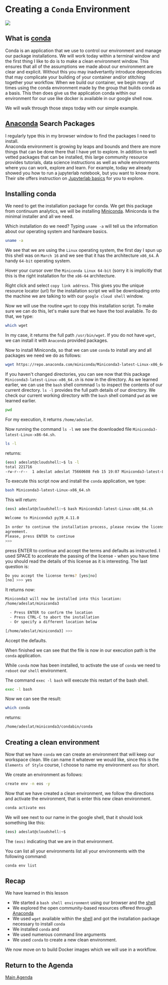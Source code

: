# Creating a `Conda` Environment

<img src="https://upload.wikimedia.org/wikipedia/commons/e/ea/Conda_logo.svg">


## What is [conda](https://docs.conda.io/en/latest/)

Conda is an application that we use to control our environment and manage our package installations.  We will work today within a terminal window and the first thing I like to do is to make a clean environment window.   This ensures that all of the assumptions we made about our environment are clear and explicit.  Without this you may inadvertantly introduce dependicies that may complicate your building of your container and/or stitching together your workflow.   When we build our container, we begin many of times using the conda environment made by the group that builds conda as a basis.  This then does give us the application conda within our environment for our use like docker is available in our google shell now.

We will walk through those steps today with our simple example.   

## [Anaconda](https://anaconda.org/) Search Packages

I regularly type this in my browser window to find the packages I need to install.  
Anaconda environment is growing by leaps and bounds and there are more things that can be done there that I have yet to explore.   In addition to well vetted packages that can be installed, this large community resource provides tutorials, data science instructions as well as whole environments where you can work, explore and learn.   For example, today we already showed you how to run a jupyterlab notebook, but you want to know more.  Their site offers instruction on [Jupyterlab basics](https://anaconda.org/ijstokes/open-data-science-with-anaconda/notebook) for you to explore.

## Installing conda

We need to get the installation package for conda.  We get this package from continuum analytics, we will be installing [Miniconda](https://docs.conda.io/en/latest/miniconda.html).  Miniconda is the minimal installer and all we need.

Which installation do we need?  Typing `uname -a` will tell us the information about our operating system and hardware basics.

```bash
uname -a
```

We see that we are using the `Linux` operating system, the first day I spun up this shell was on `March 16` and we see that it has the architecture `x86_64`.  A handy `64-bit` operating system.   

Hover your cursor over the `Miniconda Linux 64-bit` (sorry it is implicitly that this is the right installation for the `x86-64` architecture.

Right click and select `copy link address`.   This gives you the unique resource locator (url) for the installation script we will be downloading onto the machine we are talking to with our `google cloud shell` window.

Now we will use the routine `wget` to copy this installation script.   To make sure we can do this, let's make sure that we have the tool available.   To do that, we type:

```bash
which wget
```

In my case, it returns the full path `/usr/bin/wget`.   If you do not have `wget`, we can install it with `Anaconda` provided packages.

Now to install Miniconda, so that we can use `conda` to install any and all packages we need we do as follows:


```bash
wget https://repo.anaconda.com/miniconda/Miniconda3-latest-Linux-x86_64.sh
```

If you haven't changed directories, you can see now that this package `Miniconda3-latest-Linux-x86_64.sh` is now in the directory.   As we learned earlier, we can use the `bash` shell commnad `ls` to inspect the contents of our current directory.  `ls -l` provides the full path details of our directory.   We check our current working directory with the `bash` shell comand `pwd` as we learned earlier.

```bash
pwd
```

For my execution, it returns `/home/adeslat`.

Now running the command `ls -l` we see the downloaded file `Miniconda3-latest-Linux-x86-64.sh`.

```bash
ls -l
```

returns:
```bash
(eos) adeslat@cloudshell:~$ ls -l
total 221716
-rw-r--r--  1 adeslat adeslat 75660608 Feb 15 19:07 Miniconda3-latest-Linux-x86_64.sh
```

To execute this script now and install the `conda` application, we type:

```bash
bash Miniconda3-latest-Linux-x86_64.sh
```

This will return:

```bash
(eos) adeslat@cloudshell:~$ bash Miniconda3-latest-Linux-x86_64.sh

Welcome to Miniconda3 py39_4.11.0

In order to continue the installation process, please review the license
agreement.
Please, press ENTER to continue
>>>
```

press ENTER to continue and accept the terms and defaults as instructed. I used SPACE to accelerate the passing of the license - when you have time you should read the details of this license as it is interesting.   The last question is:

```bash
Do you accept the license terms? [yes|no]
[no] >>> yes
```

It returns now:
```bash
Miniconda3 will now be installed into this location:
/home/adeslat/miniconda3

  - Press ENTER to confirm the location
  - Press CTRL-C to abort the installation
  - Or specify a different location below

[/home/adeslat/miniconda3] >>>
```
Accept the defaults.

When finished we can see that the file is now in our execution path is the `conda` application.

While `conda` now has been installed, to activate the use of `conda` we need to `reboot` our `shell` environment.   

The command `exec -l bash` will execute this restart of the bash shell.

```bash
exec -l bash
```

Now we can see the result:

```bash
which conda
```

returns:
```bash
/home/adeslat/miniconda3/condabin/conda
```
## Creating a clean environment

Now that we have `conda` we can create an environment that will keep our workspace clean.  We can name it whatever we would like, since this is the `Elements of Style` course, I choose to name my environment `eos` for short.

We create an environment as follows:

```bash
create env -n eos -y
```

Now that we have created a clean environment, we follow the directions and activate the environment, that is enter this new clean environment.

```bash
conda activate eos
```

We will see next to our name in the google shell, that it should look something like this:

```bash
(eos) adeslat@cloudshell:~$
```

The `(eos)` indicating that we are in that environment.

You can list all your environments list all your environments with the following command:

```bash
conda env list
```

## Recap

We have learned in this lesson

* We started a `bash shell environment` using our browser and the [shell](https://shell.cloud.google.com)
* We explored the open community-based resources offered through [Anaconda](https://anaconda.org)
* We used `wget` available within the [shell](https://shell.cloud.google.com) and got the installation package necessary to install `conda` 
* We installed `conda` and 
* We used numerous command line arguments 
* We used `conda` to create a new clean environment.

We now move on to build Docker images which we will use in a workflow.

## Return to the Agenda

[Main Agenda](https://github.com/NIH-NICHD/Elements-of-Style-Workflow-Creation-Maintenance#readme)
